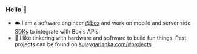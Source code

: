 ### Hello :wave:

- :cloud:	I am a software engineer [@box](https://www.box.com/) and work on mobile and server side [SDKs](https://github.com/box/sdks) to integrate with Box's APIs
- :triangular_ruler: I like tinkering with hardware and software to build fun things. Past projects can be found on [sujaygarlanka.com/#projects](https://sujaygarlanka.com/#projects)
